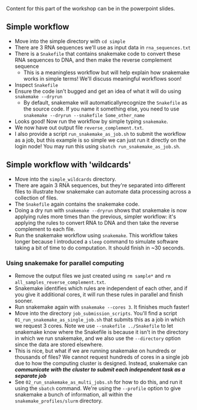 Content for this part of the workshop can be in the powerpoint slides.

## Simple workflow

- Move into the simple directory with `cd simple`
- There are 3 RNA sequences we'll use as input data in `rna_sequences.txt`
- There is a `Snakefile` that contains snakemake code to convert these RNA sequences to DNA, and then make the reverse complement sequence
    - This is a meaningless workflow but will help explain how snakemake works in simple terms! We'll discuss meaningful workflows soon!
- Inspect `Snakefile`
- Ensure the code isn't bugged and get an idea of what it will do using `snakemake --dryrun`
    - By default, snakemake will automaticallyrecognize the `Snakefile` as the source code. If you name it something else, you need to use `snakemake --dryrun --snakefile Some_other_name`
- Looks good! Now run the workflow by simple typing `snakemake`.
- We now have out output file `reverse_complement.txt`.
- I also provide a script `run_snakemake_as_job.sh` to submit the workflow as a job, but this example is so simple we can just run it directly on the login node! You may run this using `sbatch run_snakemake_as_job.sh`.


## Simple workflow with 'wildcards'

- Move into the `simple_wildcards` directory.
- There are again 3 RNA sequences, but they're separated into different files to illustrate how snakemake can automate data processing across a collection of files.
- The `Snakefile` again contains the snakemake code.
- Doing a dry run with `snakemake --dryrun` shows that snakemake is now applying rules more times than the previous, simpler workflow: it's applying the rules to convert RNA to DNA and then take the reverse complement to each file.
- Run the snakemake workflow using `snakemake`. This workflow takes longer because I introduced a `sleep` command to simulate software taking a bit of time to do computation. It should finish in ~30 seconds.

### Using snakemake for parallel computing

- Remove the output files we just created using `rm sample*` and `rm all_samples_reverse_complement.txt`.
- Snakemake identifies which rules are independent of each other, and if you give it additional cores, it will run these rules in parallel and finish sooner.
- Run snakemake again with `snakemake --cores 3`. It finishes much faster!
- Move into the directory `job_submission_scripts`. You'll find a script `01_run_snakemake_as_single_job.sh` that submits this as a job in which we request 3 cores. Note we use `--snakefile ../Snakefile` to let snakemake know where the Snakefile is because it isn't in the directory in which we run snakemake, and we also use the `--directory` option since the data are stored elsewhere.
- This is nice, but what if we are running snakemake on hundreds or thousands of files? We cannot request hundreds of cores in a single job due to how the computing cluster is designed. Instead, snakemake can ***communicate with the cluster to submit each independent task as a separate job***
- See `02_run_snakemake_as_multi_jobs.sh` for how to do this, and run it using the `sbatch` command. We're using the `--profile` option to give snakemake a bunch of information, all within the `snakemake_profiles/slurm` directory.
